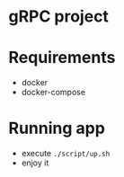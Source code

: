 # gRPC project

# Requirements
* docker
* docker-compose

# Running app
* execute `./script/up.sh`
* enjoy it
